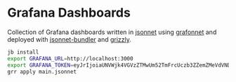 # Grafana Dashboards

Collection of Grafana dashboards
written in [jsonnet](https://jsonnet.org)
using [grafonnet](https://grafana.github.io/grafonnet-lib)
and deployed with [jsonnet-bundler](https://github.com/jsonnet-bundler/jsonnet-bundler)
and [grizzly](https://grafana.github.io/grizzly).

```bash
jb install
export GRAFANA_URL=http://localhost:3000
export GRAFANA_TOKEN=eyJrIjoiaUNVWjk4VGVzZTMwUm52TmFrcUczb3ZZemZMeVdVNDIiLCJuIjoiYSIsImlkIjoxfQo=
grr apply main.jsonnet
```
